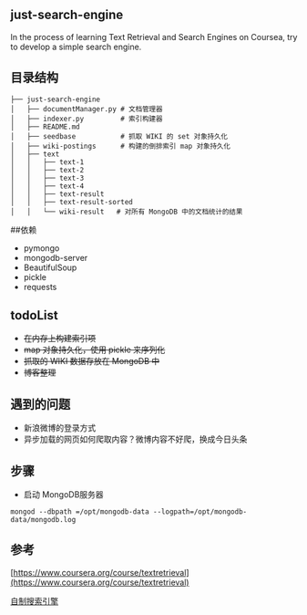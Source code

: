 ## just-search-engine

In the process of learning Text Retrieval and Search Engines on Coursea, try to develop a simple search engine.

## 目录结构

```
├── just-search-engine
│   ├── documentManager.py # 文档管理器
│   ├── indexer.py         # 索引构建器
│   ├── README.md          
│   ├── seedbase           # 抓取 WIKI 的 set 对象持久化
│   ├── wiki-postings      # 构建的倒排索引 map 对象持久化
│   ├── text
│   │   ├── text-1
│   │   ├── text-2
│   │   ├── text-3
│   │   ├── text-4
│   │   ├── text-result
│   │   ├── text-result-sorted
│   │   └── wiki-result   # 对所有 MongoDB 中的文档统计的结果

```

##依赖

 + pymongo
 + mongodb-server
 + BeautifulSoup
 + pickle
 + requests

## todoList

* <del>在内存上构建索引项</del>
* <del>map 对象持久化，使用 pickle 来序列化</del>
* <del>抓取的 WIKI 数据存放在 MongoDB 中</del>
* <del>博客整理</del>

## 遇到的问题
* 新浪微博的登录方式
* 异步加载的网页如何爬取内容？微博内容不好爬，换成今日头条

## 步骤
* 启动 MongoDB服务器

```
mongod --dbpath =/opt/mongodb-data --logpath=/opt/mongodb-data/mongodb.log
```

## 参考

[https://www.coursera.org/course/textretrieval](https://www.coursera.org/course/textretrieval)

[自制搜索引擎](http://book.douban.com/subject/26681675/)


